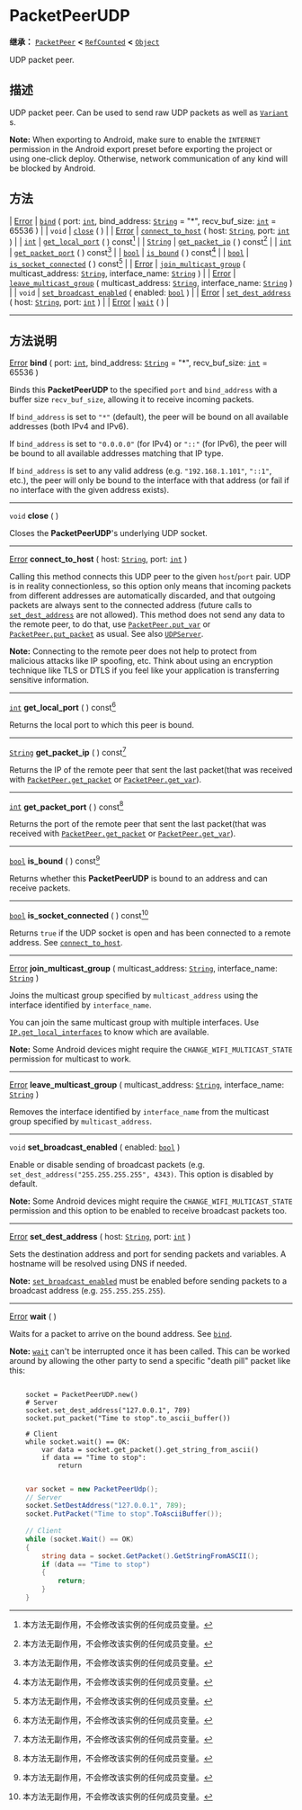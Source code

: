 <!-- ⚠ 请勿编辑本文件 ⚠ -->
<!-- 本文档使用脚本从 WeDot 引擎源码仓库生成。 -->
<!-- 生成脚本：https://github.com/WeDot-Engine/WeDot/tree/4.3/doc/tools/make_md.py； -->
<!-- 原文件：https://github.com/WeDot-Engine/WeDot/tree/4.3/doc/classes/PacketPeerUDP.xml。 -->

<div id="_class_packetpeerudp"></div>

# PacketPeerUDP

**继承：** [`PacketPeer`](class_packetpeer.md) **<** [`RefCounted`](class_refcounted.md) **<** [`Object`](class_object.md)

UDP packet peer.

## 描述

UDP packet peer. Can be used to send raw UDP packets as well as [`Variant`](class_variant.md) s.

 **Note:** When exporting to Android, make sure to enable the `INTERNET` permission in the Android export preset before exporting the project or using one-click deploy. Otherwise, network communication of any kind will be blocked by Android.

## 方法

| [Error](#enum_@globalscope_error) | [`bind`](#class_packetpeerudp_method_bind) ( port: [`int`](class_int.md), bind_address: [`String`](class_string.md) = "*", recv_buf_size: [`int`](class_int.md) = 65536 )    |
| `void`                            | [`close`](#class_packetpeerudp_method_close) ( )                                                                                                                             |
| [Error](#enum_@globalscope_error) | [`connect_to_host`](#class_packetpeerudp_method_connect_to_host) ( host: [`String`](class_string.md), port: [`int`](class_int.md) )                                          |
| [`int`](class_int.md)             | [`get_local_port`](#class_packetpeerudp_method_get_local_port) ( ) const[^const]                                                                                             |
| [`String`](class_string.md)       | [`get_packet_ip`](#class_packetpeerudp_method_get_packet_ip) ( ) const[^const]                                                                                               |
| [`int`](class_int.md)             | [`get_packet_port`](#class_packetpeerudp_method_get_packet_port) ( ) const[^const]                                                                                           |
| [`bool`](class_bool.md)           | [`is_bound`](#class_packetpeerudp_method_is_bound) ( ) const[^const]                                                                                                         |
| [`bool`](class_bool.md)           | [`is_socket_connected`](#class_packetpeerudp_method_is_socket_connected) ( ) const[^const]                                                                                   |
| [Error](#enum_@globalscope_error) | [`join_multicast_group`](#class_packetpeerudp_method_join_multicast_group) ( multicast_address: [`String`](class_string.md), interface_name: [`String`](class_string.md) )   |
| [Error](#enum_@globalscope_error) | [`leave_multicast_group`](#class_packetpeerudp_method_leave_multicast_group) ( multicast_address: [`String`](class_string.md), interface_name: [`String`](class_string.md) ) |
| `void`                            | [`set_broadcast_enabled`](#class_packetpeerudp_method_set_broadcast_enabled) ( enabled: [`bool`](class_bool.md) )                                                            |
| [Error](#enum_@globalscope_error) | [`set_dest_address`](#class_packetpeerudp_method_set_dest_address) ( host: [`String`](class_string.md), port: [`int`](class_int.md) )                                        |
| [Error](#enum_@globalscope_error) | [`wait`](#class_packetpeerudp_method_wait) ( )                                                                                                                               |

<!-- rst-class:: classref-section-separator -->

---

## 方法说明

<div id="_class_packetpeerudp_method_bind"></div>

[Error](#enum_@globalscope_error) **bind** ( port: [`int`](class_int.md), bind_address: [`String`](class_string.md) = "*", recv_buf_size: [`int`](class_int.md) = 65536 )<div id="class_packetpeerudp_method_bind"></div>

Binds this **PacketPeerUDP** to the specified `port` and `bind_address` with a buffer size `recv_buf_size`, allowing it to receive incoming packets.

If `bind_address` is set to `"*"` (default), the peer will be bound on all available addresses (both IPv4 and IPv6).

If `bind_address` is set to `"0.0.0.0"` (for IPv4) or `"::"` (for IPv6), the peer will be bound to all available addresses matching that IP type.

If `bind_address` is set to any valid address (e.g. `"192.168.1.101"`, `"::1"`, etc.), the peer will only be bound to the interface with that address (or fail if no interface with the given address exists).

<!-- rst-class:: classref-item-separator -->

---

<div id="_class_packetpeerudp_method_close"></div>

`void` **close** ( )<div id="class_packetpeerudp_method_close"></div>

Closes the **PacketPeerUDP**'s underlying UDP socket.

<!-- rst-class:: classref-item-separator -->

---

<div id="_class_packetpeerudp_method_connect_to_host"></div>

[Error](#enum_@globalscope_error) **connect_to_host** ( host: [`String`](class_string.md), port: [`int`](class_int.md) )<div id="class_packetpeerudp_method_connect_to_host"></div>

Calling this method connects this UDP peer to the given `host`/`port` pair. UDP is in reality connectionless, so this option only means that incoming packets from different addresses are automatically discarded, and that outgoing packets are always sent to the connected address (future calls to [`set_dest_address`](#class_packetpeerudp_method_set_dest_address) are not allowed). This method does not send any data to the remote peer, to do that, use [`PacketPeer.put_var`](#class_packetpeer_method_put_var) or [`PacketPeer.put_packet`](#class_packetpeer_method_put_packet) as usual. See also [`UDPServer`](class_udpserver.md).

 **Note:** Connecting to the remote peer does not help to protect from malicious attacks like IP spoofing, etc. Think about using an encryption technique like TLS or DTLS if you feel like your application is transferring sensitive information.

<!-- rst-class:: classref-item-separator -->

---

<div id="_class_packetpeerudp_method_get_local_port"></div>

[`int`](class_int.md) **get_local_port** ( ) const[^const]<div id="class_packetpeerudp_method_get_local_port"></div>

Returns the local port to which this peer is bound.

<!-- rst-class:: classref-item-separator -->

---

<div id="_class_packetpeerudp_method_get_packet_ip"></div>

[`String`](class_string.md) **get_packet_ip** ( ) const[^const]<div id="class_packetpeerudp_method_get_packet_ip"></div>

Returns the IP of the remote peer that sent the last packet(that was received with [`PacketPeer.get_packet`](#class_packetpeer_method_get_packet) or [`PacketPeer.get_var`](#class_packetpeer_method_get_var)).

<!-- rst-class:: classref-item-separator -->

---

<div id="_class_packetpeerudp_method_get_packet_port"></div>

[`int`](class_int.md) **get_packet_port** ( ) const[^const]<div id="class_packetpeerudp_method_get_packet_port"></div>

Returns the port of the remote peer that sent the last packet(that was received with [`PacketPeer.get_packet`](#class_packetpeer_method_get_packet) or [`PacketPeer.get_var`](#class_packetpeer_method_get_var)).

<!-- rst-class:: classref-item-separator -->

---

<div id="_class_packetpeerudp_method_is_bound"></div>

[`bool`](class_bool.md) **is_bound** ( ) const[^const]<div id="class_packetpeerudp_method_is_bound"></div>

Returns whether this **PacketPeerUDP** is bound to an address and can receive packets.

<!-- rst-class:: classref-item-separator -->

---

<div id="_class_packetpeerudp_method_is_socket_connected"></div>

[`bool`](class_bool.md) **is_socket_connected** ( ) const[^const]<div id="class_packetpeerudp_method_is_socket_connected"></div>

Returns `true` if the UDP socket is open and has been connected to a remote address. See [`connect_to_host`](#class_packetpeerudp_method_connect_to_host).

<!-- rst-class:: classref-item-separator -->

---

<div id="_class_packetpeerudp_method_join_multicast_group"></div>

[Error](#enum_@globalscope_error) **join_multicast_group** ( multicast_address: [`String`](class_string.md), interface_name: [`String`](class_string.md) )<div id="class_packetpeerudp_method_join_multicast_group"></div>

Joins the multicast group specified by `multicast_address` using the interface identified by `interface_name`.

You can join the same multicast group with multiple interfaces. Use [`IP.get_local_interfaces`](#class_ip_method_get_local_interfaces) to know which are available.

 **Note:** Some Android devices might require the `CHANGE_WIFI_MULTICAST_STATE` permission for multicast to work.

<!-- rst-class:: classref-item-separator -->

---

<div id="_class_packetpeerudp_method_leave_multicast_group"></div>

[Error](#enum_@globalscope_error) **leave_multicast_group** ( multicast_address: [`String`](class_string.md), interface_name: [`String`](class_string.md) )<div id="class_packetpeerudp_method_leave_multicast_group"></div>

Removes the interface identified by `interface_name` from the multicast group specified by `multicast_address`.

<!-- rst-class:: classref-item-separator -->

---

<div id="_class_packetpeerudp_method_set_broadcast_enabled"></div>

`void` **set_broadcast_enabled** ( enabled: [`bool`](class_bool.md) )<div id="class_packetpeerudp_method_set_broadcast_enabled"></div>

Enable or disable sending of broadcast packets (e.g. `set_dest_address("255.255.255.255", 4343)`. This option is disabled by default.

 **Note:** Some Android devices might require the `CHANGE_WIFI_MULTICAST_STATE` permission and this option to be enabled to receive broadcast packets too.

<!-- rst-class:: classref-item-separator -->

---

<div id="_class_packetpeerudp_method_set_dest_address"></div>

[Error](#enum_@globalscope_error) **set_dest_address** ( host: [`String`](class_string.md), port: [`int`](class_int.md) )<div id="class_packetpeerudp_method_set_dest_address"></div>

Sets the destination address and port for sending packets and variables. A hostname will be resolved using DNS if needed.

 **Note:** [`set_broadcast_enabled`](#class_packetpeerudp_method_set_broadcast_enabled) must be enabled before sending packets to a broadcast address (e.g. `255.255.255.255`).

<!-- rst-class:: classref-item-separator -->

---

<div id="_class_packetpeerudp_method_wait"></div>

[Error](#enum_@globalscope_error) **wait** ( )<div id="class_packetpeerudp_method_wait"></div>

Waits for a packet to arrive on the bound address. See [`bind`](#class_packetpeerudp_method_bind).

 **Note:** [`wait`](#class_packetpeerudp_method_wait) can't be interrupted once it has been called. This can be worked around by allowing the other party to send a specific "death pill" packet like this:



```gdscript

    socket = PacketPeerUDP.new()
    # Server
    socket.set_dest_address("127.0.0.1", 789)
    socket.put_packet("Time to stop".to_ascii_buffer())
    
    # Client
    while socket.wait() == OK:
        var data = socket.get_packet().get_string_from_ascii()
        if data == "Time to stop":
            return
```

```csharp

    var socket = new PacketPeerUdp();
    // Server
    socket.SetDestAddress("127.0.0.1", 789);
    socket.PutPacket("Time to stop".ToAsciiBuffer());
    
    // Client
    while (socket.Wait() == OK)
    {
        string data = socket.GetPacket().GetStringFromASCII();
        if (data == "Time to stop")
        {
            return;
        }
    }
```







[^virtual]: 本方法通常需要用户覆盖才能生效。
[^const]: 本方法无副作用，不会修改该实例的任何成员变量。
[^vararg]: 本方法除了能接受在此处描述的参数外，还能够继续接受任意数量的参数。
[^constructor]: 本方法用于构造某个类型。
[^static]: 调用本方法无需实例，可直接使用类名进行调用。
[^operator]: 本方法描述的是使用本类型作为左操作数的有效运算符。
[^bitfield]: 这个值是由下列位标志构成位掩码的整数。
[^void]: 无返回值。
